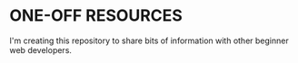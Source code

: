 # ONE-OFF RESOURCES
I'm creating this repository to share bits of information with other beginner web developers.